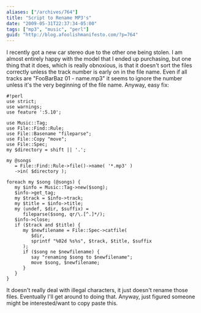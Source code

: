 ```yaml
---
aliases: ["/archives/764"]
title: "Script to Rename MP3's"
date: "2009-05-31T22:37:34-05:00"
tags: ["mp3", "music", "perl"]
guid: "http://blog.afoolishmanifesto.com/?p=764"
---
```

I recently got a new car stereo due to the other one being stolen. I am almost entirely happy with the model that I ended up purchasing, but one thing that it does, which is really obnoxious, is that it doesn't sort the files correctly unless the track number is early on in the file name. Even if all tracks are "FooBarBaz 01 - name.mp3" it seems to ignore the number unless it's the very beginning of the file name. Anyway, easy fix:

    #!perl
    use strict;
    use warnings;
    use feature ':5.10';

    use Music::Tag;
    use File::Find::Rule;
    use File::Basename "fileparse";
    use File::Copy "move";
    use File::Spec;
    my $directory = shift || '.';

    my @songs
       = File::Find::Rule->file()->name( '*.mp3' )
       ->in( $directory );

    foreach my $song (@songs) {
       my $info = Music::Tag->new($song);
       $info->get_tag;
       my $track = $info->track;
       my $title = $info->title;
       my (undef, $dir, $suffix) =
          fileparse($song, qr/\.[^.]*/);
       $info->close;
       if ($track and $title) {
          my $newfilename = File::Spec->catfile(
             $dir,
             sprintf "%02d %s%s", $track, $title, $suffix
          );
          if ($song ne $newfilename) {
             say "renaming $song to $newfilename";
             move $song, $newfilename;
          }
       }
    }

It doesn't really deal with illegal characters, it just doesn't rename those files. Eventually I'll get around to doing that. Anyway, just figured someone might be interested/want to copy paste this.
